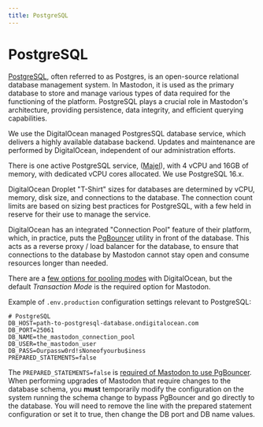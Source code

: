 ```yaml
---
title: PostgreSQL
---
```


# PostgreSQL

[PostgreSQL](https://www.postgresql.org), often referred to as Postgres, is an open-source relational database management system.
In Mastodon, it is used as the primary database to store and manage various types of data required for the functioning of the platform.
PostgreSQL plays a crucial role in Mastodon's architecture, providing persistence, data integrity, and efficient querying capabilities.

We use the DigitalOcean managed PostgresSQL database service, which delivers a highly available database backend.
Updates and maintenance are performed by DigitalOcean, independent of our administration efforts.

There is one active PostgreSQL service, ([Majel](https://memory-alpha.fandom.com/wiki/Majel_Barrett_Roddenberry)), with 4 vCPU and 16GB of memory, with dedicated vCPU cores allocated.
We use PostgreSQL 16.x.

DigitalOcean Droplet "T-Shirt" sizes for databases are determined by vCPU, memory, disk size, and connections to the database.
The connection count limits are based on sizing best practices for PostgreSQL, with a few held in reserve for their use to manage the service.

DigitalOcean has an integrated "Connection Pool" feature of their platform, which, in practice, puts the [PgBouncer](https://www.pgbouncer.org) utility in front of the database.
This acts as a reverse proxy / load balancer for the database, to ensure that connections to the database by Mastodon cannot stay open and consume resources longer than needed.

There are a [few options for pooling modes](https://docs.digitalocean.com/products/databases/postgresql/how-to/manage-connection-pools/#pooling-modes) with DigitalOcean, but the default _Transaction Mode_ is the required option for Mastodon.

Example of `.env.production` configuration settings relevant to PostgreSQL:

```text
# PostgreSQL
DB_HOST=path-to-postgresql-database.ondigitalocean.com
DB_PORT=25061
DB_NAME=the_mastodon_connection_pool
DB_USER=the_mastodon_user
DB_PASS=Ourpassw0rd!sNoneofyourbu$iness
PREPARED_STATEMENTS=false
```

The `PREPARED_STATEMENTS=false` is [required of Mastodon to use PgBouncer](https://docs.joinmastodon.org/admin/scaling/#pgbouncer).
When performing upgrades of Mastodon that require changes to the database schema, you **must** temporarily modify the configuration on the system running the schema change to bypass PgBouncer and go directly to the database.
You will need to remove the line with the prepared statement configuration or set it to true, then change the DB port and DB name values.